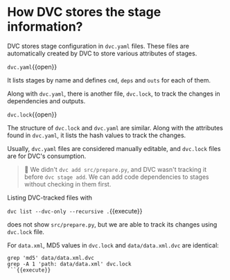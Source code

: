 # How DVC stores the stage information?

DVC stores stage configuration in `dvc.yaml` files. These files are
automatically created by DVC to store various attributes of stages. 

`dvc.yaml`{{open}}

It lists stages by name and defines `cmd`, `deps` and `outs` for each of them.

Along with `dvc.yaml`, there is another file, `dvc.lock`, to track
the changes in dependencies and outputs.

`dvc.lock`{{open}}

The structure of `dvc.lock` and `dvc.yaml` are similar. Along with the
attributes found in `dvc.yaml`, it lists the hash values to track the changes. 

Usually, `dvc.yaml` files are considered manually editable, and
`dvc.lock` files are for DVC's consumption. 

> 🦉 We didn't `dvc add src/prepare.py`, and DVC wasn't tracking it
> before `dvc stage add`. We can add code dependencies to stages without
> checking in them first. 

Listing DVC-tracked files with

`dvc list --dvc-only --recursive .`{{execute}}

does not show `src/prepare.py`, but we are able to track its changes using
`dvc.lock` file.

For `data.xml`, MD5 values in `dvc.lock` and `data/data.xml.dvc` are
identical:

````
grep 'md5' data/data.xml.dvc
grep -A 1 'path: data/data.xml' dvc.lock
```{{execute}}
